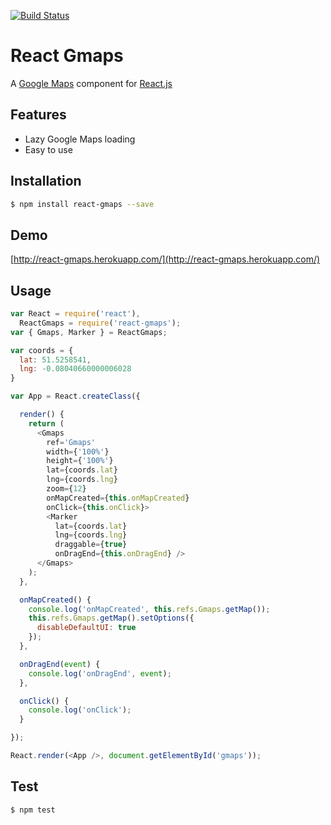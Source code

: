 [![Build Status](https://travis-ci.org/MicheleBertoli/react-gmaps.svg?branch=master)](https://travis-ci.org/MicheleBertoli/react-gmaps)

React Gmaps
===========

A [Google Maps](https://developers.google.com/maps/documentation/javascript/) component for [React.js](http://facebook.github.io/react/)

Features
--------

- Lazy Google Maps loading
- Easy to use

Installation
------------

```sh
$ npm install react-gmaps --save
```

Demo
------------

[http://react-gmaps.herokuapp.com/](http://react-gmaps.herokuapp.com/)

Usage
-----

```javascript
var React = require('react'),
  ReactGmaps = require('react-gmaps');
var { Gmaps, Marker } = ReactGmaps;

var coords = {
  lat: 51.5258541,
  lng: -0.08040660000006028 
}

var App = React.createClass({

  render() {
    return (
      <Gmaps 
        ref='Gmaps'
        width={'100%'}
        height={'100%'}
        lat={coords.lat} 
        lng={coords.lng} 
        zoom={12} 
        onMapCreated={this.onMapCreated}
        onClick={this.onClick}>
        <Marker 
          lat={coords.lat} 
          lng={coords.lng}
          draggable={true}
          onDragEnd={this.onDragEnd} />
      </Gmaps>
    );
  },

  onMapCreated() {
    console.log('onMapCreated', this.refs.Gmaps.getMap());
    this.refs.Gmaps.getMap().setOptions({
      disableDefaultUI: true
    });
  },

  onDragEnd(event) {
    console.log('onDragEnd', event);
  },

  onClick() {
    console.log('onClick');
  }

});

React.render(<App />, document.getElementById('gmaps'));
```

Test
----

```sh
$ npm test
```
